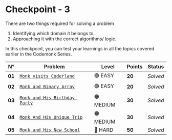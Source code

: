 # Checkpoint - 3

There are two things required for solving a problem

1. Identifying which domain it belongs to.
2. Approaching it with the correct algorithms/ logic.

In this checkpoint, you can test your learnings in all the topics covered earlier in the Codemonk Series.

| N°     | Problem                                                                  | Level     | Points | Status   |
| ------ | ------------------------------------------------------------------------ | --------- | ------ | -------- |
| **01** | [`Monk visits Coderland`](./Monk-visits-Coderland/README.md)             | 🟢 EASY   | **20** | _Solved_ |
| **02** | [`Monk and Binary Array`](./Monk-and-Binary-Array/README.md)             | 🟢 EASY   | **20** | _Solved_ |
| **03** | [`Monk and His Birthday Party`](./Monk-and-his-Birthday-Party/README.md) | 🟠 MEDIUM | **30** | _Solved_ |
| **04** | [`Monk And His Unique Trip`](./Monk-and-his-Unique-Trip/README.md)       | 🟠 MEDIUM | **30** | _Solved_ |
| **05** | [`Monk and His New School`](./Monk-and-his-New-School/README.md)         | 🔴 HARD   | **50** | _Solved_ |
